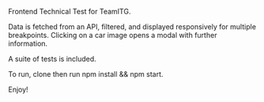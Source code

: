 Frontend Technical Test for TeamITG.

Data is fetched from an API, filtered, and displayed responsively for multiple breakpoints. Clicking on a car image opens a modal with further information.

A suite of tests is included.

To run, clone then run npm install && npm start.

Enjoy!